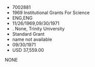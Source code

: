 * 7002881
* 1969 Institutional Grants For Science
* ENG,ENG
* 11/26/1969,09/30/1971
*  . None, Trinity University
* Standard Grant
*   name not available
* 09/30/1971
* USD 37,559.00

NONE